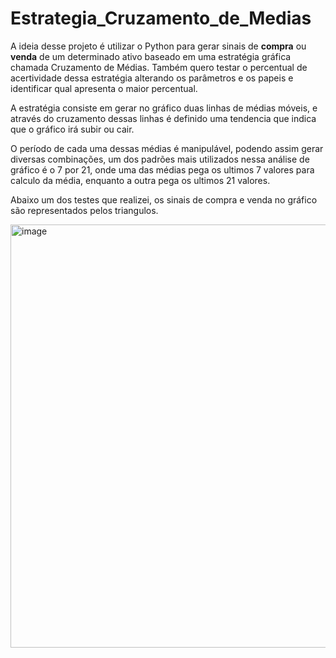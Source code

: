 # Estrategia_Cruzamento_de_Medias

A ideia desse projeto é utilizar o Python para gerar sinais de **compra** ou **venda** de um determinado ativo baseado em uma estratégia gráfica chamada Cruzamento de Médias. Também quero testar o percentual de acertividade dessa estratégia alterando os parâmetros e os papeis e identificar qual apresenta o maior percentual.

A estratégia consiste em gerar no gráfico duas linhas de médias móveis, e através do cruzamento dessas linhas é definido uma tendencia que indica que o gráfico irá subir ou cair.

O período de cada uma dessas médias é manipulável, podendo assim gerar diversas combinações, um dos padrões mais utilizados nessa análise de gráfico é o 7 por 21, onde uma das médias pega os ultimos 7 valores para calculo da média, enquanto a outra pega os ultimos 21 valores.


Abaixo um dos testes que realizei, os sinais de compra e venda no gráfico são representados pelos triangulos.

<img width="677" alt="image" src="https://github.com/MateusNaza/Estrategia_Cruzamento_de_Medias/assets/127886025/4587607a-ea7f-4cb5-ab87-103049017a5b">




